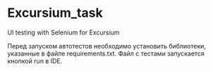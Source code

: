# Excursium_task
UI testing with Selenium for Excursium

Перед запуском автотестов необходимо установить библиотеки, указанные в файле requirements.txt.
Файл с тестами запускается кнопкой run в IDE.
